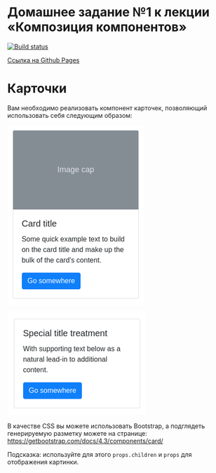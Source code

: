 # Домашнее задание №1 к лекции «Композиция компонентов»

[![Build status](https://ci.appveyor.com/api/projects/status/36offdr3c760f65t?svg=true)](https://ci.appveyor.com/project/mosius27/ra_composition_cards)

[Ссылка на Github Pages](https://mosius27.github.io/ra_composition_cardss/)

Карточки
===

Вам необходимо реализовать компонент карточек, позволяющий использовать себя следующим образом:

![](./assets/card1.png)

![](./assets/card2.png)

В качестве CSS вы можете использовать Bootstrap, а подглядеть генерируемую разметку можете на странице: https://getbootstrap.com/docs/4.3/components/card/

Подсказка: используйте для этого `props.children` и `props` для отображения картинки.
